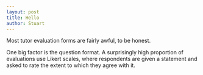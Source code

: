 ```yaml
---
layout: post
title: Hello
author: Stuart
---
```


Most tutor evaluation forms are fairly awful, to be honest.

One big factor is the question format. A surprisingly high
proportion of evaluations use Likert scales, where respondents are
given a statement and asked to rate the extent to which they agree
with it.
